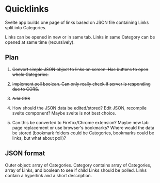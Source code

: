 # Quicklinks

Svelte app builds one page of links based on JSON file containing Links split into Categories.

Links can be opened in new or in same tab.  Links in same Category can be opened at same time (recursively).

## Plan

1. ~~Convert simple JSON object to links on screen.  Has buttons to open whole Categories.~~

1. ~~Implement poll boolean.  Can only really check if server is responding due to CORS.~~

1. ~~Add CSS~~

1. How should the JSON data be edited/stored?  Edit JSON, recompile svelte component?  Maybe svelte is not best choice.

1. Can this be converted to Firefox/Chrome extension?  Maybe new tab page replacement or use browser's bookmarks?  Where would the data be stored (bookmark folders could be Categories, bookmarks could be links, but what about poll)?

## JSON format

Outer object: array of Categories.
Category contains array of Categories, array of Links, and boolean to see if child Links should be polled.
Links contain a hyperlink and a short description.
